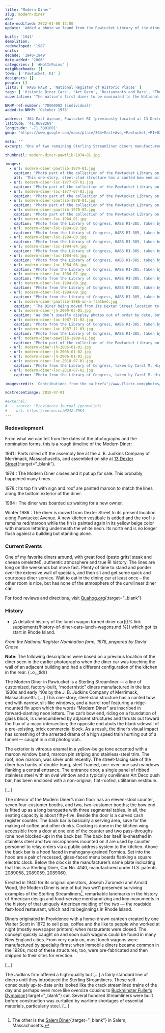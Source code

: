 ```yaml
---
title: "Modern Diner"
slug: modern-diner
aka:
date-modified: 2022-01-08 12:00
update: 'Added a photo we found from the Pawtucket Library of the diner being moved on a flatbed truck'

built: '1941'
demolition:
redeveloped: '1987'
units:
decade: '1940-1949'
date-added: '2006'
categories: [ '#NotInRuins' ]
neighborhoods: []
town: [ 'Pawtucket, RI' ]
designers: []
people: []
lists: [ 'HABS HAER', 'National Register of Historic Places' ]
tags: [ 'Historic Diner Cars', 'Art Deco', 'Restaurants and Bars', 'The Superlatives' ]
superlative: 'The nation’s first diner to be nominated to the National Register of Historic Places'

NRHP-ref-number: '78000002 (individual)'
added-to-NRHP: 'October 1978'

address: '364 East Avenue, Pawtucket RI (previously located at 13 Dexter St)'
latitude: '41.8688269'
longitude: '-71.3891001'
gmap: "https://www.google.com/maps/place/364+East+Ave,+Pawtucket,+RI+02860/@41.8688269,-71.3891001,17z/data=!3m1!4b1!4m5!3m4!1s0x89e444abf2aaef91:0xd907152949017cc8!8m2!3d41.8688269!4d-71.3869114"

meta: ""
excerpt: "One of two remaining Sterling Streamliner diners manufactured in the late 1930s by the J.B. Judkins Company left in the country"

thumbnail: modern-diner-pawtlib-1974-01.jpg

images:
  - url: modern-diner-pawtlib-1974-01.jpg
    caption: 'Photo part of the collection of the Pawtucket Library on Flickr'
    alt: 'This one-story, steel-clad structure has a canted bow end with narrow, slit-like windows, and a barrel roof featuring a ridge-mounted fin upon which the words “Modern Diner” are displayed in neon letters. The car’s bow end thrusts out toward the parking lot. As a result, the diner’s visual impact has something of the arrested drama of a high speed train hurtling out of a tunnel — caught in a still photograph'
  - url: modern-diner-loc-1977-07-01.jpg
    caption: 'Photo part of the collection of the Pawtucket Library on Flickr'
  - url: modern-diner-loc-1977-07-03.jpg
    caption: 'Photo part of the collection of the Pawtucket Library on Flickr'
  - url: modern-diner-pawtlib-1978-01.jpg
    caption: 'Photo part of the collection of the Pawtucket Library on Flickr'
  - url: modern-diner-pawtlib-1978-02.jpg
    caption: 'Photo part of the collection of the Pawtucket Library on Flickr'
  - url: modern-diner-loc-1984-01.jpg
    caption: 'Photo from the Library of Congress, HABS RI-385, taken by the Pawtucket Planning Dept.'
  - url: modern-diner-loc-1984-02.jpg
    caption: 'Photo from the Library of Congress, HABS RI-385, taken by the Pawtucket Planning Dept.'
  - url: modern-diner-loc-1984-03.jpg
    caption: 'Photo from the Library of Congress, HABS RI-385, taken by the Pawtucket Planning Dept.'
  - url: modern-diner-loc-1984-04.jpg
    caption: 'Photo from the Library of Congress, HABS RI-385, taken by the Pawtucket Planning Dept.'
  - url: modern-diner-loc-1984-05.jpg
    caption: 'Photo from the Library of Congress, HABS RI-385, taken by the Pawtucket Planning Dept.'
  - url: modern-diner-loc-1984-06.jpg
    caption: 'Photo from the Library of Congress, HABS RI-385, taken by the Pawtucket Planning Dept.'
  - url: modern-diner-loc-1984-07.jpg
    caption: 'Photo from the Library of Congress, HABS RI-385, taken by the Pawtucket Planning Dept.'
  - url: modern-diner-loc-1984-08.jpg
    caption: 'Photo from the Library of Congress, HABS RI-385, taken by the Pawtucket Planning Dept.'
  - url: modern-diner-loc-1984-09.jpg
    caption: 'Photo from the Library of Congress, HABS RI-385, taken by the Pawtucket Planning Dept.'
  - url: modern-diner-pawtlib-1986-on-a-flatbed.jpg
    caption: 'The Diner being moved from its Dexter Street location to its new East Avenue location — Photo part of the collection of the Pawtucket Library on Flickr'
  - url: modern-diner-jh-2009-03-01.jpg
    caption: 'We don’t usually display photos out of order by date, but this shows the outline of the diner left on the building it butted up against on Dexter Street post-move, 2009'
  - url: modern-diner-loc-1987-11-02.jpg
    caption: 'Photo from the Library of Congress, HABS RI-385, taken by Mike Cassidy'
  - url: modern-diner-loc-1987-11-03.jpg
    caption: 'Photo from the Library of Congress, HABS RI-385, taken by Mike Cassidy'
  - url: modern-diner-pawtlib-1989-01.jpg
    caption: 'Photo part of the collection of the Pawtucket Library on Flickr'
  - url: modern-diner-jh-2006-01-01.jpg
  - url: modern-diner-jh-2006-01-02.jpg
  - url: modern-diner-jh-2006-01-03.jpg
  - url: modern-diner-loc-2018-07-01.jpg
    caption: 'Photo from the Library of Congress, taken by Carol M. Highsmith'
  - url: modern-diner-loc-2018-07-02.jpg
    caption: 'Photo from the Library of Congress, taken by Carol M. Highsmith'

imagescredit: 'Contributions from the <a href="//www.flickr.com/photos/pawtucketlibrary/albums/72157711783572483" target="_blank">Pawtucket Library</a>, <a href="//www.loc.gov/pictures/collection/hh/item/ri0371/" target="_blank">HABS/HAER</a>, and <a href="//www.loc.gov/pictures/item/2018700651/" target="_blank">Carol M. Highsmith</a>'

mostrecentimage: 2018-07-01

#external:
#  - source: 'Providence Journal (permalink)'
#    url: https://perma.cc/MQ4Z-Z9K4
---
```


### Redevelopment

From what we can tell from the dates of the photographs and the nomination forms, this is a rough timeline of the Modern Diner:

1941
: Parts rolled off the assembly line at the J. B. Judkins Company of Merrimack, Massachusetts, and assembled on site at [13 Dexter Street](//www.google.com/maps/place/13+Dexter+St,+Pawtucket,+RI+02860/@41.8783516,-71.3874448,3a,75y,29.34h,89.41t/data=!3m6!1e1!3m4!1sOTjx_EAzMQD18l_qceKKJw!2e0!7i16384!8i8192!4m5!3m4!1s0x89e44353f108fa2f:0xca343e5f25590e22!8m2!3d41.8785005!4d-71.3872477){:target="_blank"}.

1974
: The Modern Diner closes and it put up for sale. This probably happened many times.

1978
: Its top fin with sign and roof are painted maroon to match the lines along the bottom exterior of the diner.

1984
: The diner was boarded up waiting for a new owner.

Winter 1986
: The diner is moved from Dexter Street to its present location along Pawtucket Avenue. A new kitchen vestibule is added and the roof is remains red/maroon while the fin is painted again in its yellow beige color with maroon lettering underneath the white neon. Its north end is no longer flush against a building but standing alone.


### Current Events

One of my favorite diners around, with great food (pesto grits! steak and cheese omelette!), authentic atmosphere and true RI history. The lines are long on the weekends but move fast. Plenty of time to stand and ponder over the extensive wall of specials, and then sit and get some quick and courteous diner service. Wait to eat in the dining car at least once – the other room is nice, but has none of the atmosphere of the curvilinear diner car.

For food reviews and directions, visit [Quahog.org](//www.quahog.org/cuisine/){:target="_blank"}


### History

+ [A detailed history of the lunch wagon turned diner car]({% link supplements/history-of-diner-cars-lunch-wagons.md %}) which got its start in Rhode Island. 


_From the National Register Nomination form, 1978, prepared by David Chase_

**Note:** The following descriptions were based on a previous location of the diner seen in the earlier photographs when the diner car was touching the wall of an adjacent building and had a different configuration of the kitchen in the rear.
{:.o__tldr}

The Modern Diner in Pawtucket is a Sterling Streamliner — a line of customized, factory-built, “modernistic” diners manufactured in the late 1930s and early ‘40s by the J. B. Judkins Company of Merrimack, Massachusetts. […] This one-story, steel-clad structure has a canted bow end with narrow, slit-like windows, and a barrel roof featuring a ridge-mounted fin upon which the words “Modern Diner” are inscribed in forward-slanting neon letters. The car’s bow end, riding on a foundation of glass block, is unencumbered by adjacent structures and thrusts out toward the flux of a major intersection; the opposite end abuts the blank sidewall of a pre-existing, brick commercial block. As a result, the diner’s visual impact has something of the arrested drama of a high speed train hurtling out of a tunnel — caught in a still photograph.

The exterior is vitreous enamel in a yellow-beige tone accented with a maroon window band, maroon pin striping and stainless-steel trim. The roof, now maroon, was silver until recently. The street-facing side of the diner has banks of double-hung, steel-framed, one-over-one sash windows flanking a central entrance. The entrance door, a single panel of ribbed stainless steel with an oval window and a typically curvilinear Art Deco push bar, has been enclosed with a non-original, flat-roofed, utilitarian vestibule.

[…]

The interior of the Modern Diner’s main floor has an eleven-stool counter, seven four-customer booths, and two, two-customer booths; the bow end is fitted up as a long banquette with three segmental tables. In all, the seating capacity is about fifty-five. Beside the door is a curved cash register counter. The back bar is basically a serving area, save for the making of coffee and other drinks. Cooking is done in the kitchen wing accessible from a door at one end of the counter and two pass-throughs (one now blocked-up) in the back bar. The back bar itself is-sheathed in stainless steel and two microphones mounted on it are used by counter personnel to relay orders via a public address system to the kitchen. Above the back bar is a hood faced in mahogany-grained Formica. Set into the hood are a pair of recessed, glass-faced menu boards flanking a square electric clock. Below the clock is the manufacturer’s name plate indicating that this is a Sterling Diner, Car No. 4140, manufactured under U.S. patents 2089058, 2089059, 2089060.

Erected in 1940 for its original operators, Joseph Zuromski and Arnold Wood, the Modern Diner is one of but two we11 preserved surviving examples of the Sterling Streamliners[^1], remarkable landmarks in the history of American design and food-service merchandizing and key monuments in the history of that uniquely American melding of the two — the roadside fast-food restaurant, which had its beginnings in Rhode Island.

[^1]: The other is the [Salem Diner](//commons.wikimedia.org/wiki/File:Salemdiner.jpg){:target="_blank"} in Salem, Massachusetts.

Diners originated in Providence with a horse-drawn canteen created by one Walter Scott in 1872 to sell pies, coffee and the like to people who worked at night (mostly newspaper printers) when restaurants were closed. The concept quickly caught on and soon such wagons could be found in many New England cities. From very early on, most lunch wagons were manufactured by specialty firms; when immobile diners became common in the 1920s, most of these structures, too, were pre-fabricated and then shipped to their sites for erection.

[…]

The Judkins firm offered a high-quality but […] a fairly standard line of diners until they introduced the Sterling Streamliners. These self-consciously up-to-date units looked like the crack streamlined trains of the day and perhaps even more like oversize cousins to [Buckminster Fuller’s Dymaxion](//en.wikipedia.org/wiki/Dymaxion_car){:target="_blank"} car. Several hundred Streamliners were built before construction was curtailed by wartime shortages of essential materials, particularly steel. […]

